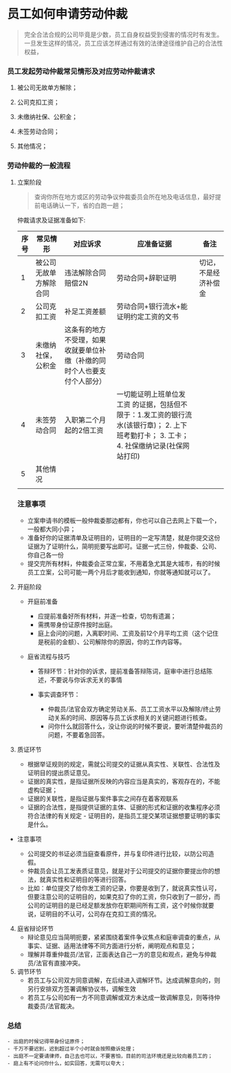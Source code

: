 #   员工如何申请劳动仲裁

> 完全合法合规的公司毕竟是少数，员工自身权益受到侵害的情况时有发生。一旦发生这样的情况，员工应该怎样通过有效的法律途径维护自己的合法性权益，

### **员工发起劳动仲裁常见情形及对应劳动仲裁请求**

1. 被公司无故单方解除；

2. 公司克扣工资；

3. 未缴纳社保、公积金；

4. 未签劳动合同；

5. 其他情况；

### **劳动仲裁的一般流程**

1. 立案阶段

   > 查询你所在地方或区的劳动争议仲裁委员会所在地及电话信息，最好提前电话确认一下，省的白跑一趟；

   仲裁请求及证据准备如下:

   | 序号 | 常见情形               | 对应诉求                                                     | 应准备证据                                                   | 备注                 |
   | ---- | ---------------------- | ------------------------------------------------------------ | ------------------------------------------------------------ | -------------------- |
   | 1    | 被公司无故单方解除合同 | 违法解除合同赔偿2N                                           | 劳动合同+辞职证明                                            | 切记，不是经济补偿金 |
   | 2    | 公司克扣工资           | 补足工资差额                                                 | 劳动合同+银行流水+能证明约定工资的文书                       |                      |
   | 3    | 未缴纳社保，公积金     | 这条有的地方不受理，如果收就要单位补缴（补缴的同时个人也要支付个人部分） | 劳动合同                                                     |                      |
   | 4    | 未签劳动合同           | 入职第二个月起的2倍工资                                      | 一切能证明上班单位发工资 的证据，包括但不限于：1.发工资的银行流水(该银行章)； 2. 上下班考勤打卡； 3. 工卡； 4. 社保缴纳记录(社保网站打印) |                      |
   | 5    | 其他情况               |                                                              |                                                              |                      |
   |      |                        |                                                              |                                                              |                      |

   ### 注意事项

   - 立案申请书的模板一般仲裁委那边都有，你也可以自己去网上下载一个，一般都大同小异；
   - 准备好你的证据清单及证明目的，证明目的一定写清楚，就是你提交这份证据为了证明什么，简明扼要写出即可。证据一式三份，仲裁委、公司、你自己各一份
   - 提交完所有材料，仲裁委会正常立案，不用着急尤其是大城市，有的时候员工立案，公司可能一两个月后才能收到通知，你就等通知就可以了。

2. 开庭阶段

   - 开庭前准备

     - 应提前准备好所有材料，并逐一检查，切勿有遗漏；
     - 需携带身份证原件按时出庭。
     -  庭上会问的问题，入离职时间、工资及前12个月平均工资（这个记住是税前的金额）、公司解除你的原因，你的工作内容等。

   - 庭省流程与技巧

     - 答辩环节：针对你的诉求，提前准备答辩陈词，庭审中进行总结陈述，不要说与你诉求无关的事情

     - 事实调查环节： 

       - 仲裁员/法官会双方确定劳动关系、员工工资水平以及解除/终止劳动关系的时间、原因等与员工诉求相关的关键问题进行核查。
       - 问你什么就回答什么，没让你说的时候不要说，要听清楚仲裁员的问题，不要着急回答。
       
         
   
3. 质证环节
   
   - 根据举证规则的规定，需就公司提交的证据从真实性、关联性、合法性及证明目的提出质证意见。
   - 证据的真实性，是指证据所反映的内容应当是真实的，客观存在的，不能虚构证据；
   - 证据的关联性，是指证据与案件事实之间存在着客观联系
   - 证据的合法性，是指提供证据的主体、证据的形式和证据的收集程序必须符合法律的有关规定 - 证明目的，是指员工提交某项证据想要证明的事实是什么。
     
- 注意事项
  
     - 公司提交的书证必须当庭查看原件，并与复印件进行比较，以防公司造假。
     - 仲裁员会让员工发表质证意见，就是对于公司提交的证据你要提出你的想法，就真实性和证明目的等进行回答。
     - 比如：单位提交了给你发工资的记录，你要是收到了，就说真实性认可，但要注意公司的证明目的，如果克扣了你的工资，你只收到了一部分，而公司的证明目的是已经足额发放你在职期间所有工资，这个时候你就要说，证明目的不认可，公司存在克扣工资的情况。

4. 庭省辩论环节
   - 辩论意见应当简明扼要，紧紧围绕着案件争议焦点和庭审调查的重点，从事实、证据、适用法律等不同方面进行分析，阐明观点和意见；
   - 理解并尊重仲裁员/法官，正面表达自己一方的意见和观点，避免与仲裁员/法官有直接冲突。
5. 调节环节
   - 若员工与公司双方同意调解，在后续进入调解环节。达成调解意向的，则另行安排双方签署调解协议书，调解生效
   - 若员工与公司如有一方不同意调解或双方未达成一致调解意见，则等待仲裁委员/法官裁决。

### 总结

	- 出庭的时候记得带身份证原件；
	- 千万不要迟到，迟到超过半个小时就会按照撤诉处理；
	- 出庭不一定要请律师，自己去也可以，不要害怕，目前的司法环境还是比较向着员工的；
	- 庭上有不论问你什么，如实回答，无需可以夸大；

